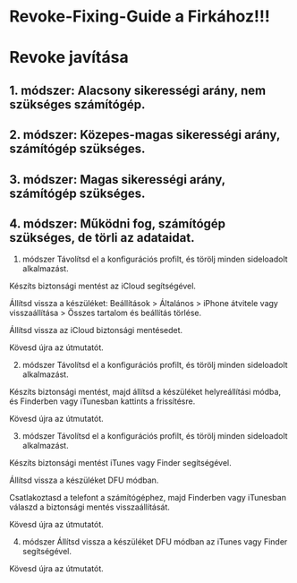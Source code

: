 # Revoke-Fixing-Guide a Firkához!!!

# Revoke javítása

## 1. módszer: Alacsony sikerességi arány, nem szükséges számítógép.

## 2. módszer: Közepes-magas sikerességi arány, számítógép szükséges.

## 3. módszer: Magas sikerességi arány, számítógép szükséges.

## 4. módszer: Működni fog, számítógép szükséges, de törli az adataidat.

1. módszer
Távolítsd el a konfigurációs profilt, és törölj minden sideloadolt alkalmazást.

Készíts biztonsági mentést az iCloud segítségével.

Állítsd vissza a készüléket: Beállítások > Általános > iPhone átvitele vagy visszaállítása > Összes tartalom és beállítás törlése.

Állítsd vissza az iCloud biztonsági mentésedet.

Kövesd újra az útmutatót.

2. módszer
Távolítsd el a konfigurációs profilt, és törölj minden sideloadolt alkalmazást.

Készíts biztonsági mentést, majd állítsd a készüléket helyreállítási módba, és Finderben vagy iTunesban kattints a frissítésre.

Kövesd újra az útmutatót.

3. módszer
Távolítsd el a konfigurációs profilt, és törölj minden sideloadolt alkalmazást.

Készíts biztonsági mentést iTunes vagy Finder segítségével.

Állítsd vissza a készüléket DFU módban.

Csatlakoztasd a telefont a számítógéphez, majd Finderben vagy iTunesban válaszd a biztonsági mentés visszaállítását.

Kövesd újra az útmutatót.

4. módszer
Állítsd vissza a készüléket DFU módban az iTunes vagy Finder segítségével.

Kövesd újra az útmutatót.

